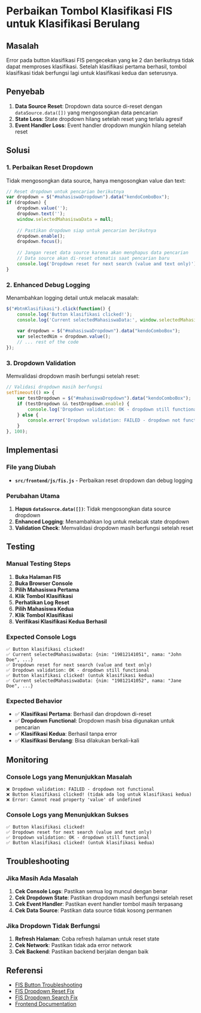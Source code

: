 # Perbaikan Tombol Klasifikasi FIS untuk Klasifikasi Berulang

## Masalah
Error pada button klasifikasi FIS pengecekan yang ke 2 dan berikutnya tidak dapat memproses klasifikasi. Setelah klasifikasi pertama berhasil, tombol klasifikasi tidak berfungsi lagi untuk klasifikasi kedua dan seterusnya.

## Penyebab
1. **Data Source Reset**: Dropdown data source di-reset dengan `dataSource.data([])` yang mengosongkan data pencarian
2. **State Loss**: State dropdown hilang setelah reset yang terlalu agresif
3. **Event Handler Loss**: Event handler dropdown mungkin hilang setelah reset

## Solusi

### 1. Perbaikan Reset Dropdown
Tidak mengosongkan data source, hanya mengosongkan value dan text:

```javascript
// Reset dropdown untuk pencarian berikutnya
var dropdown = $("#mahasiswaDropdown").data("kendoComboBox");
if (dropdown) {
    dropdown.value('');
    dropdown.text('');
    window.selectedMahasiswaData = null;
    
    // Pastikan dropdown siap untuk pencarian berikutnya
    dropdown.enable();
    dropdown.focus();
    
    // Jangan reset data source karena akan menghapus data pencarian
    // Data source akan di-reset otomatis saat pencarian baru
    console.log('Dropdown reset for next search (value and text only)');
}
```

### 2. Enhanced Debug Logging
Menambahkan logging detail untuk melacak masalah:

```javascript
$("#btnKlasifikasi").click(function() {
    console.log('Button klasifikasi clicked!');
    console.log('Current selectedMahasiswaData:', window.selectedMahasiswaData);
    
    var dropdown = $("#mahasiswaDropdown").data("kendoComboBox");
    var selectedNim = dropdown.value();
    // ... rest of the code
});
```

### 3. Dropdown Validation
Memvalidasi dropdown masih berfungsi setelah reset:

```javascript
// Validasi dropdown masih berfungsi
setTimeout(() => {
    var testDropdown = $("#mahasiswaDropdown").data("kendoComboBox");
    if (testDropdown && testDropdown.enable) {
        console.log('Dropdown validation: OK - dropdown still functional');
    } else {
        console.error('Dropdown validation: FAILED - dropdown not functional');
    }
}, 100);
```

## Implementasi

### File yang Diubah
- **`src/frontend/js/fis.js`** - Perbaikan reset dropdown dan debug logging

### Perubahan Utama
1. **Hapus `dataSource.data([])`**: Tidak mengosongkan data source dropdown
2. **Enhanced Logging**: Menambahkan log untuk melacak state dropdown
3. **Validation Check**: Memvalidasi dropdown masih berfungsi setelah reset

## Testing

### Manual Testing Steps
1. **Buka Halaman FIS**
2. **Buka Browser Console**
3. **Pilih Mahasiswa Pertama**
4. **Klik Tombol Klasifikasi**
5. **Perhatikan Log Reset**
6. **Pilih Mahasiswa Kedua**
7. **Klik Tombol Klasifikasi**
8. **Verifikasi Klasifikasi Kedua Berhasil**

### Expected Console Logs
```
✅ Button klasifikasi clicked!
✅ Current selectedMahasiswaData: {nim: "19812141051", nama: "John Doe", ...}
✅ Dropdown reset for next search (value and text only)
✅ Dropdown validation: OK - dropdown still functional
✅ Button klasifikasi clicked! (untuk klasifikasi kedua)
✅ Current selectedMahasiswaData: {nim: "19812141052", nama: "Jane Doe", ...}
```

### Expected Behavior
- ✅ **Klasifikasi Pertama**: Berhasil dan dropdown di-reset
- ✅ **Dropdown Functional**: Dropdown masih bisa digunakan untuk pencarian
- ✅ **Klasifikasi Kedua**: Berhasil tanpa error
- ✅ **Klasifikasi Berulang**: Bisa dilakukan berkali-kali

## Monitoring

### Console Logs yang Menunjukkan Masalah
```
❌ Dropdown validation: FAILED - dropdown not functional
❌ Button klasifikasi clicked! (tidak ada log untuk klasifikasi kedua)
❌ Error: Cannot read property 'value' of undefined
```

### Console Logs yang Menunjukkan Sukses
```
✅ Button klasifikasi clicked!
✅ Dropdown reset for next search (value and text only)
✅ Dropdown validation: OK - dropdown still functional
✅ Button klasifikasi clicked! (untuk klasifikasi kedua)
```

## Troubleshooting

### Jika Masih Ada Masalah
1. **Cek Console Logs**: Pastikan semua log muncul dengan benar
2. **Cek Dropdown State**: Pastikan dropdown masih berfungsi setelah reset
3. **Cek Event Handler**: Pastikan event handler tombol masih terpasang
4. **Cek Data Source**: Pastikan data source tidak kosong permanen

### Jika Dropdown Tidak Berfungsi
1. **Refresh Halaman**: Coba refresh halaman untuk reset state
2. **Cek Network**: Pastikan tidak ada error network
3. **Cek Backend**: Pastikan backend berjalan dengan baik

## Referensi
- [FIS Button Troubleshooting](FIS_BUTTON_TROUBLESHOOTING.md)
- [FIS Dropdown Reset Fix](FIS_DROPDOWN_RESET_FIX.md)
- [FIS Dropdown Search Fix](FIS_DROPDOWN_SEARCH_FIX.md)
- [Frontend Documentation](README.md) 